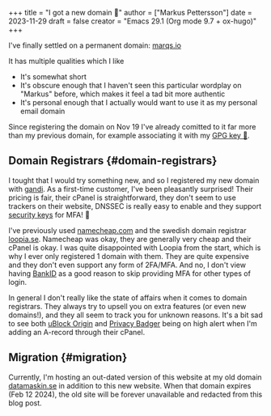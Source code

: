 +++
title = "I got a new domain 🎉"
author = ["Markus Pettersson"]
date = 2023-11-29
draft = false
creator = "Emacs 29.1 (Org mode 9.7 + ox-hugo)"
+++

I've finally settled on a permanent domain: [marqs.io](https://marqs.io)

It has multiple qualities which I like

-   It's somewhat short
-   It's obscure enough that I haven't seen this particular wordplay on "Markus" before, which makes it feel a tad bit more authentic
-   It's personal enough that I actually would want to use it as my personal email domain

Since registering the domain on Nov 19 I've already comitted to it far more than my previous domain, for example associating it with my [GPG key 🔑](/gpg/marqs.asc).


## Domain Registrars {#domain-registrars}

I tought that I would try something new, and so I registered my new domain with
[gandi](https://www.gandi.net/). As a first-time customer, I've been pleasantly surprised! Their pricing
is fair, their cPanel is straightforward, they don't seem to use trackers on
their website, DNSSEC is really easy to enable and they support [security keys](https://docs.gandi.net/en/account_management/security/security_key.html)
for MFA! 🎉

I've previously used [namecheap.com](https://www.namecheap.com/) and the swedish domain registrar [loopia.se](https://www.loopia.se/).
Namecheap was okay, they are generally very cheap and their cPanel is okay. I
was quite disappointed with Loopia from the start, which is why I ever only
registered 1 domain with them. They are quite expensive and they don't even
support any form of 2FA/MFA. And no, I don't view having [BankID](https://www.bankid.com/) as a good reason
to skip providing MFA for other types of login.

In general I don't really like the state of affairs when it comes to domain
registrars. They always try to upsell you on extra features (or even new
domains!), and they all seem to track you for unknown reasons. It's a bit sad to
see both [uBlock Origin](https://github.com/gorhill/uBlock) and [Privacy Badger](https://privacybadger.org/) being on high alert when I'm adding an
A-record through their cPanel.


## Migration {#migration}

Currently, I'm hosting an out-dated version of this website at my old domain
[datamaskin.se](https://datamaskin.se) in addition to this new website. When that domain expires (Feb
12 2024), the old site will be forever unavailable and redacted from this blog
post.
